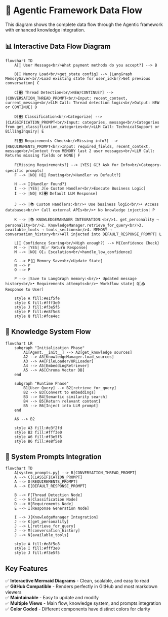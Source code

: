 # 🔄 Agentic Framework Data Flow

This diagram shows the complete data flow through the Agentic framework with enhanced knowledge integration.

## 📊 Interactive Data Flow Diagram

```mermaid
flowchart TD
    A[🔵 User Message<br/>What payment methods do you accept?] --> B
    
    B[🧠 Memory Load<br/>get_state config] --> |LangGraph MemorySaver<br/>Load existing state for user_id<br/>Get previous conversation| C
    
    C[🎛️ Thread Detection<br/>NEW/CONTINUE?] --> |CONVERSATION_THREAD_PROMPT<br/>Input: recent_context, current_message<br/>LLM Call: Thread detection logic<br/>Output: NEW or CONTINUE| D
    
    D[🎛️ Classification<br/>Categorize] --> |CLASSIFICATION_PROMPT<br/>Input: categories, message<br/>Categories from get_classification_categories<br/>LLM Call: TechnicalSupport or BillingInquiry| E
    
    E[🎛️ Requirements Check<br/>Missing info?] --> |REQUIREMENTS_PROMPT<br/>Input: required_fields, recent_context, message<br/>Context from MEMORY last 2 user messages<br/>LLM Call: Returns missing fields or NONE| F
    
    F{Missing Requirements?} --> |YES| G[❓ Ask for Info<br/>Category-specific prompts]
    F --> |NO| H[🔀 Routing<br/>Handler vs Default?]
    
    H --> I{Handler Found?}
    I --> |YES| J[⚙️ Custom Handler<br/>Execute Business Logic]
    I --> |NO| K[🎛️ Default LLM Response]
    
    J --> |📚 Custom Handlers:<br/>• Use business logic<br/>• Access databases<br/>• Call external APIs<br/>• No knowledge injection| P
    
    K --> |📚 KNOWLEDGEMANAGER INTEGRATION:<br/>1. get_personality → personality<br/>2. KnowledgeManager.retrieve_for_query<br/>3. available_tools → tools_section<br/>4. MEMORY → conversation_history<br/>All injected into DEFAULT_RESPONSE_PROMPT| L
    
    L[🎯 Confidence Scoring<br/>High enough?] --> M{Confidence Check}
    M --> |YES| N[✅ Return Response]
    M --> |NO| O[⚠️ Escalation<br/>handle_low_confidence]
    
    G --> P[🧠 Memory Save<br/>Update State]
    N --> P
    O --> P
    
    P --> |Save to LangGraph memory:<br/>• Updated message history<br/>• Requirements attempts<br/>• Workflow state| Q[📤 Response to User]
    
    style A fill:#e1f5fe
    style K fill:#fff3e0
    style J fill:#f3e5f5
    style P fill:#e8f5e8
    style Q fill:#fce4ec
```

## 🔧 Knowledge System Flow

```mermaid
flowchart LR
    subgraph "Initialization Phase"
        A1[Agent.__init__] --> A2[get_knowledge sources]
        A2 --> A3[KnowledgeManager.load_sources]
        A3 --> A4[FileLoader/URLLoader]
        A4 --> A5[EmbeddingRetriever]
        A5 --> A6[Chroma Vector DB]
    end
    
    subgraph "Runtime Phase"
        B1[User Query] --> B2[retrieve_for_query]
        B2 --> B3[Convert to embeddings]
        B3 --> B4[Semantic similarity search]
        B4 --> B5[Return relevant content]
        B5 --> B6[Inject into LLM prompt]
    end
    
    A6 --> B2
    
    style A3 fill:#e3f2fd
    style B2 fill:#fff3e0
    style A6 fill:#f3e5f5
    style B6 fill:#e8f5e8
```

## 🎯 System Prompts Integration

```mermaid
flowchart TD
    A[system_prompts.py] --> B[CONVERSATION_THREAD_PROMPT]
    A --> C[CLASSIFICATION_PROMPT] 
    A --> D[REQUIREMENTS_PROMPT]
    A --> E[DEFAULT_RESPONSE_PROMPT]
    
    B --> F[Thread Detection Node]
    C --> G[Classification Node]
    D --> H[Requirements Node]
    E --> I[Response Generation Node]
    
    I --> J[KnowledgeManager Integration]
    J --> K[get_personality]
    J --> L[retrieve_for_query]
    J --> M[conversation_history]
    J --> N[available_tools]
    
    style A fill:#e8f5e8
    style I fill:#fff3e0
    style J fill:#f3e5f5
```

## Key Features

✅ **Interactive Mermaid Diagrams** - Clean, scalable, and easy to read  
✅ **GitHub Compatible** - Renders perfectly in GitHub and most markdown viewers  
✅ **Maintainable** - Easy to update and modify  
✅ **Multiple Views** - Main flow, knowledge system, and prompts integration  
✅ **Color Coded** - Different components have distinct colors for clarity